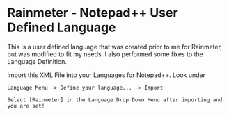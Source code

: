# Rainmeter - Notepad++ User Defined Language
This is a user defined language that was created prior to me for Rainmeter, but was modified to fit my needs. I also performed some fixes to the Language Definition.


Import this XML File into your Languages for Notepad++. Look under

    Language Menu -> Define your language... -> Import

    Select [Rainmeter] in the Language Drop Down Menu after importing and you are set!
